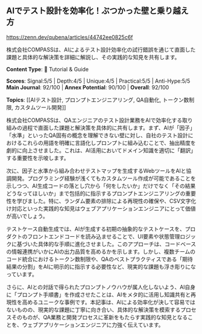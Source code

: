 ## AIでテスト設計を効率化！ぶつかった壁と乗り越え方

https://zenn.dev/qubena/articles/44742ee0825c6f

株式会社COMPASSは、AIによるテスト設計効率化の試行錯誤を通じて直面した課題と具体的な解決策を詳細に解説し、その実践的な知見を共有します。

**Content Type**: 📖 Tutorial & Guide

**Scores**: Signal:5/5 | Depth:4/5 | Unique:4/5 | Practical:5/5 | Anti-Hype:5/5
**Main Journal**: 92/100 | **Annex Potential**: 90/100 | **Overall**: 92/100

**Topics**: [[AIテスト設計, プロンプトエンジニアリング, QA自動化, トークン数制限, カスタムツール開発]]

株式会社COMPASSは、QAエンジニアのテスト設計業務をAIで効率化する取り組みの過程で直面した課題と解決策を具体的に共有します。まず、AIが「因子」「水準」といったQA固有の概念を理解できない壁に対し、自社のテスト設計におけるこれらの用語を明確に言語化しプロンプトに組み込むことで、抽出精度を劇的に向上させました。これは、AI活用においてドメイン知識を適切に「翻訳」する重要性を示唆します。

次に、因子と水準から組み合わせテストマップを生成するWebツールをAIと協調開発。プログラミング経験が浅くてもカスタムツール作成が可能であることを示しつつ、AI生成コードの落とし穴から「何をしたいか」だけでなく「その結果どうなってほしいか」まで包括的に指示するプロンプトエンジニアリングの重要性を学びました。特に、ランダム要素の排除による再現性の確保や、CSV文字化け対応といった実践的な知見はウェブアプリケーションエンジニアにとって価値が高いでしょう。

テストケース自動生成では、AIが生成する初期の抽象的なテストケースを、プロダクトのフロントエンドコードを読み込ませることで、UI要素や状態管理ロジックに基づいた具体的な手順に進化させました。このアプローチは、コードベースの情報連携がいかにAIの出力品質を高めるかを示します。しかし、複数チームのコード統合におけるトークン数制限や、QAのベストプラクティスである「期待結果の分割」をAIに明示的に指示する必要性など、現実的な課題も浮き彫りになっています。

さらに、AIとの対話で得られたプロンプトノウハウが属人化しないよう、AI自身に「プロンプト手順書」を作成させたことは、AIをメタ的に活用し知識共有と再現性を高めるユニークな事例です。本記事は、AIによる効率化が決して容易ではないものの、現実的な課題に丁寧に向き合い、具体的な解決策を模索するプロセスそのものが、QA業務と開発プロセスに革新をもたらす実践的な知見となることを、ウェブアプリケーションエンジニアに力強く伝えています。